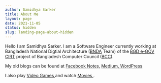 ```yaml
---
author: Samidhya Sarker
title: About Me
layout: page
date: 2021-11-05
status: hidden
slug: landing-page-about-hidden
---
```


Hello I am Samidhya Sarker. I am a Software Engineer currently working at Bangladesh National Digtial Architecture ([BNDA](http://bnda.gov.bd) Team) of the [BGD e-GOV CIRT](https://cirt.gov.bd) project of Bangladesh Computer Council ([BCC](https://bcc.gov.bd)).

My old blogs can be found at <a href="https://www.facebook.com/desertsniper87/notes"> Facebook Notes,</a> <a href="https://medium.com/@desertsniper87"> Medium, </a> <a href="https://desertsniper87.wordpress.com"> WordPress </a>

I also play <a href="https://web.archive.org/web/20200906141717/https://www.igdb.com/users/desertsniper87/lists/played"> Video Games </a> and watch <a href="https://web.archive.org/web/20200906141717/https://www.imdb.com/user/ur44018698/ratings"> Movies </a>.
